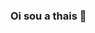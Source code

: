 ### Oi sou a thais 👋

<!--


Conheça um pouquinho de mim:

- 💻Eu sou estudante de análise de sistemas ...
- 🍁 Eu curto muito a natureza ...
- 📚 Gosto muito de ler e desenhar ...

-->
